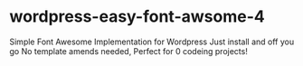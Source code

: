 # wordpress-easy-font-awsome-4

Simple Font Awesome Implementation for Wordpress
Just install and off you go
No template amends needed,
Perfect for 0 codeing projects!